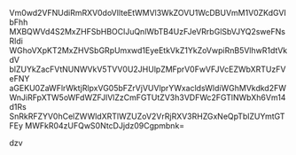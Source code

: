 Vm0wd2VFNUdiRmRXV0doVllteEtWMVl3WkZOVU1WcDBUVmM1V0ZKdGVIbFhh
MXBQWVd4S2MxZHFSbHBOClJuQnlWbTB4UzFJeVRrbGlSbVJYQ2sweFNsRldi
WGhoVXpKT2MxZHVSbGRpUmxwd1EyeEtkVkZ1YkZoVwpiRnB5VlhwR1dtVkdV
blZUYkZacFVtNUNWVkV5TVV0U2JHUlpZMFprV0FwVFJVcEZWbXRTUzFVeFNY
aGEKU0ZaWFlrWktjRlpxVG05bFZrVjVUVlprYWxacldsWldiWGhMVkdkd2FW
WnJiRFpXTW5oWFdWZFJlVlZzCmFGTUtZV3h3VDFWc2FGTlNWbXh6Vm14d1Rs
SnRkRFZYV0hCelZWWldXRTlWZUZoV2VrRjRXV3RHZGxNeQpTblZUYmtGTFEy
MWFkR04zUFQwS0NtcDJjdz09Cgpmbnk=

dzv